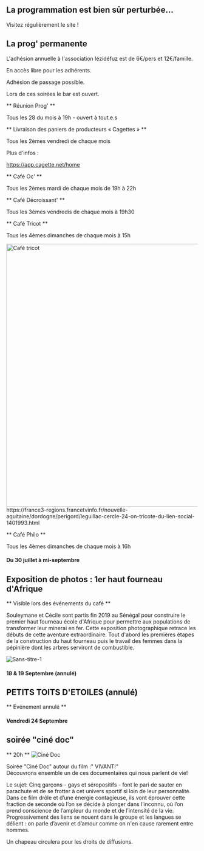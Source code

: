 

<!-- Exemple:

#### mardi 10 mars
## Café Oc.
** A partir de 18h30 **  
Où l'on partage <del>un bon repas à 8 €</del> tout en bavardant en occitan...   
__En auberge espagnole ! ! !__  
Chasdun pòrta son minjat e n'um boira tot aquò. Chacun apporte son repas et on mélange le tout. 
 [>>>> SOYEZ BENEVOLE,CLIQUEZ ICI<<<](http://www.date.marsnet.org/zqqlm9esy2sd2tfo)

fin exemple -->


## La programmation est bien sûr perturbée...
Visitez régulièrement le site !

## La prog' permanente

L'adhésion annuelle à l'association lézidéfuz est de 6€/pers et 12€/famille.

En accès libre pour les adhérents.

Adhésion de passage possible.

Lors de ces soirées le bar est ouvert.


** Réunion Prog' **

Tous les 28 du mois à 19h - ouvert à tout.e.s



** Livraison des paniers de producteurs « Cagettes » **

Tous les 2èmes vendredi de chaque mois

Plus d'infos :

https://app.cagette.net/home



** Café Oc' **

Tous les 2èmes mardi de chaque mois de 19h à 22h



** Café Décroissant' **

Tous les 3èmes vendredis de chaque mois à 19h30



** Café Tricot **

Tous les 4èmes dimanches de chaque mois à 15h

<img width="691" alt="Café tricot" src="https://user-images.githubusercontent.com/77194514/132258126-2237668e-bc70-4688-9b77-b1c282652e94.png">
https://france3-regions.francetvinfo.fr/nouvelle-aquitaine/dordogne/perigord/leguillac-cercle-24-on-tricote-du-lien-social-1401993.html



** Café Philo **

Tous les 4èmes dimanches de chaque mois à 16h



#### Du 30 juillet à mi-septembre

## Exposition de photos : 1er haut fourneau d'Afrique
** Visible lors des événements du café **

Souleymane et Cécile sont partis fin 2019 au Sénégal pour construire le premier haut fourneau école d'Afrique pour permettre aux populations de transformer leur minerai en fer. Cette exposition photographique retrace les débuts de cette aventure extraordinaire. Tout d'abord les premières étapes de la construction du haut fourneau puis le travail des femmes dans la pépinière dont les arbres serviront de combustible. 

![Sans-titre-1](https://user-images.githubusercontent.com/77194514/128901371-8cc3c64a-be7c-412b-804b-53456952fe56.jpg)


#### 18 & 19 Septembre (annulé)

## PETITS TOITS D'ETOILES (annulé)
** Evénement annulé **

#### Vendredi 24 Septembre
## soirée "ciné doc"  
** 20h **
![Ciné Doc](https://user-images.githubusercontent.com/77194514/133459596-3d23124d-d135-422c-b350-f06d00fdb382.jpeg)

Soirée "Ciné Doc" autour du film :" VIVANT!"  
Découvrons ensemble  un de ces documentaires qui nous  parlent de vie!  
 
 
Le sujet: Cinq garçons - gays et séropositifs - font le pari de sauter en parachute et de se frotter à cet univers sportif si loin de leur personnalité. Dans ce film drôle et d’une énergie contagieuse, ils vont éprouver cette fraction de seconde où l’on se décide à plonger dans l’inconnu, où l’on prend conscience de l’ampleur du monde et de l’intensité de la vie. Progressivement des liens se nouent dans le groupe et les langues se délient : on parle d’avenir et d’amour comme on n'en cause rarement entre hommes.

Un chapeau circulera pour les droits de diffusions.







